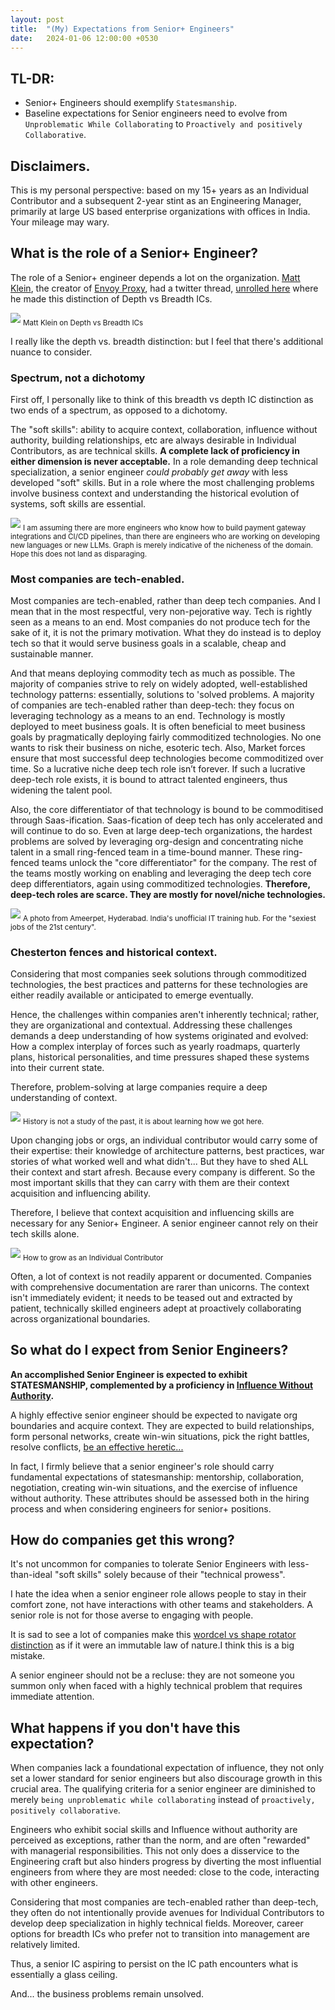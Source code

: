 ```yaml
---
layout: post
title:  "(My) Expectations from Senior+ Engineers"
date:   2024-01-06 12:00:00 +0530
---
```


## TL-DR:
* Senior+ Engineers should exemplify `Statesmanship`.
* Baseline expectations for Senior engineers need to evolve  from `Unproblematic While Collaborating` to `Proactively and positively Collaborative`.

## Disclaimers.
This is my personal perspective: based on my 15+ years  as an Individual Contributor and a subsequent 2-year stint as an Engineering Manager, primarily at large US based enterprise organizations with offices in India. Your mileage may wary.

## What is the role of a Senior+ Engineer?

The role of a Senior+ engineer depends a lot on the organization. [Matt Klein](https://mattklein123.dev/), the creator of [Envoy Proxy](https://www.envoyproxy.io/), had a twitter thread, [unrolled here](https://threadreaderapp.com/thread/1130206773078421504.html) where he made this distinction of Depth vs Breadth ICs.

![](/assets/2024-01-06/matt-klein-quote.png)
<sub>Matt Klein on Depth vs Breadth ICs</sub>

I really like the depth vs. breadth distinction: but I feel that there's additional nuance to consider.


### Spectrum, not a dichotomy
First off, I personally like to think of this breadth vs depth IC distinction as two ends of a spectrum, as opposed to a dichotomy.

The "soft skills": ability to acquire context, collaboration, influence without authority, building relationships, etc are always desirable in Individual Contributors, as are technical skills. **A complete lack of proficiency in either dimension is never acceptable.** In a role demanding deep technical specialization, a senior engineer *could probably get away* with less developed "soft" skills. But in a role where the most challenging problems involve business context and understanding the historical evolution of systems, soft skills are essential.

![](/assets//2024-01-06/tradeoffs.png)
<sub>I am assuming there are more engineers who know how to build payment gateway integrations and CI/CD pipelines, than there are engineers who are working on developing new languages or new LLMs. Graph is merely indicative of the nicheness of the domain. Hope this does not land as disparaging.</sub>


### Most companies are tech-enabled.
Most companies are tech-enabled, rather than deep tech companies. And I mean that in the most respectful, very non-pejorative way. Tech is rightly seen as a means to an end. Most companies do not produce tech for the sake of it, it is not the primary motivation. What they do instead is to deploy tech so that it would serve business goals in a scalable, cheap and sustainable manner.

And that means deploying commodity tech as much as possible. The majority of companies strive to rely on widely adopted, well-established technology patterns: essentially, solutions to 'solved problems.
A majority of companies are tech-enabled rather than deep-tech: they focus on leveraging technology as a means to an end. Technology is mostly deployed to meet business goals. It is often beneficial to meet business goals by pragmatically deploying fairly commoditized technologies. No one wants to risk their business on niche, esoteric tech. Also, Market forces ensure that most successful deep technologies become commoditized over time. So a lucrative niche deep tech role isn’t forever. If such a lucrative deep-tech role exists, it is bound to attract talented engineers, thus widening the talent pool. 

Also, the core differentiator of that technology is bound to be commoditised through Saas-ification. Saas-fication of deep tech has only accelerated and will continue to do so. Even at large deep-tech organizations, the hardest problems are solved by leveraging org-design and concentrating niche talent in a small ring-fenced team in a time-bound manner. These ring-fenced teams unlock the "core differentiator" for the company. The rest of the teams mostly working on enabling and leveraging the deep tech core deep differentiators, again using commoditized technologies. **Therefore, deep-tech roles are scarce. They  are mostly for novel/niche technologies.**

![](/assets/2024-01-06/commoditization.avif)
<sub>A photo from Ameerpet, Hyderabad. India's unofficial IT training hub. For the "sexiest jobs of the 21st century". </sub>



### Chesterton fences and historical context.
Considering that most companies seek solutions through commoditized technologies, the best practices and patterns for these technologies are either readily available or anticipated to emerge eventually.

Hence, the challenges within companies aren't inherently technical; rather, they are organizational and contextual. Addressing these challenges demands a deep understanding of how systems originated and evolved: How a complex interplay of forces such as yearly roadmaps, quarterly plans, historical personalities, and time pressures shaped these systems into their current state. 

Therefore, problem-solving at large companies require a deep understanding of context.

![](/assets/2024-01-06/chesterton.webp)
<sub>History is not a study of the past, it is about learning how we got here.</sub>


Upon changing jobs or orgs, an individual contributor would carry some of their expertise: their knowledge of architecture patterns, best practices, war stories of what worked well and what didn't... But they have to shed ALL their context and start afresh. Because every company is different. So the most important skills that they can carry with them are their context acquisition and influencing ability.




Therefore, I believe that context acquisition and influencing skills are necessary for any Senior+ Engineer. A senior engineer cannot rely on their tech skills alone.

![](/assets/2024-01-06/growth.png)
<sub>How to grow as an Individual Contributor</sub>


Often, a lot of context is not readily apparent or documented. Companies with comprehensive documentation are rarer than unicorns. The context isn't immediately evident; it needs to be teased out and extracted by patient, technically skilled engineers adept at proactively collaborating across organizational boundaries. 

## So what do I expect from Senior Engineers?
**An accomplished Senior Engineer is expected to exhibit STATESMANSHIP, complemented by a proficiency in [Influence Without Authority](https://www.goodreads.com/en/book/show/123686).**

A highly effective senior engineer should be expected to navigate org boundaries and acquire context. They are expected to build relationships, form personal networks, create win-win situations, pick the right battles, resolve conflicts, [be an effective heretic...](https://medium.com/@royrapoport/that-burning-feeling-when-youre-right-cee8b8d05492)

In fact, I firmly believe that a senior engineer's role should carry fundamental expectations of statesmanship: mentorship, collaboration, negotiation, creating win-win situations, and the exercise of influence without authority. These attributes should be assessed both in the hiring process and when considering engineers for senior+ positions.

## How do companies get this wrong?
It's not uncommon for companies to tolerate Senior Engineers with less-than-ideal "soft skills" solely because of their "technical prowess".

I hate the idea when a senior engineer role allows people to stay in their comfort zone, not have interactions with other teams and stakeholders. A senior role is not for those averse to engaging with people.

It is sad to see a lot of companies make this [wordcel vs shape rotator distinction](https://www.vice.com/en/article/pkpqzb/ok-wtf-are-wordcels-and-shape-rotators) as if it were an immutable law of nature.I think this is a big mistake. 

A senior engineer should not be a recluse: they are not someone you summon only when faced with a highly technical problem that requires immediate attention. 


## What happens if you don't have this expectation?
When companies lack a foundational expectation of influence, they not only set a lower standard for senior engineers but also discourage growth in this crucial area. The qualifying criteria for a senior engineer are diminished to merely `being unproblematic while collaborating` instead of `proactively, positively collaborative`.

Engineers who exhibit social skills and Influence without authority are perceived as exceptions, rather than the norm, and are often "rewarded" with managerial responsibilities. This not only does a disservice to the Engineering craft but also hinders progress by diverting the most influential engineers from where they are most needed: close to the code, interacting with other engineers.

Considering that most companies are tech-enabled rather than deep-tech, they often do not intentionally provide avenues for Individual Contributors to develop deep specialization in highly technical fields. Moreover, career options for breadth ICs who prefer not to transition into management are relatively limited.

Thus, a senior IC aspiring to persist on the IC path encounters what is essentially a glass ceiling.

And... the business problems remain unsolved.